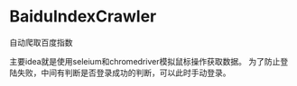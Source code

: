 # BaiduIndexCrawler
自动爬取百度指数

主要idea就是使用seleium和chromedriver模拟鼠标操作获取数据。
为了防止登陆失败，中间有判断是否登录成功的判断，可以此时手动登录。
